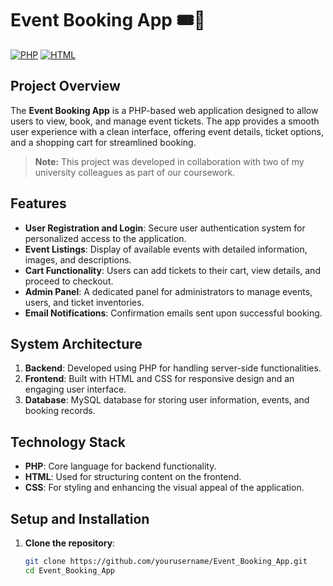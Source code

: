 # Event Booking App 🎟️📅

[![PHP](https://img.shields.io/badge/PHP-777BB4?style=for-the-badge&logo=php&logoColor=white)](https://www.php.net/) [![HTML](https://img.shields.io/badge/HTML-E34F26?style=for-the-badge&logo=html5&logoColor=white)](https://developer.mozilla.org/en-US/docs/Web/HTML)

## Project Overview

The **Event Booking App** is a PHP-based web application designed to allow users to view, book, and manage event tickets. The app provides a smooth user experience with a clean interface, offering event details, ticket options, and a shopping cart for streamlined booking.

> **Note:** This project was developed in collaboration with two of my university colleagues as part of our coursework.

## Features

- **User Registration and Login**: Secure user authentication system for personalized access to the application.
- **Event Listings**: Display of available events with detailed information, images, and descriptions.
- **Cart Functionality**: Users can add tickets to their cart, view details, and proceed to checkout.
- **Admin Panel**: A dedicated panel for administrators to manage events, users, and ticket inventories.
- **Email Notifications**: Confirmation emails sent upon successful booking.

## System Architecture

1. **Backend**: Developed using PHP for handling server-side functionalities.
2. **Frontend**: Built with HTML and CSS for responsive design and an engaging user interface.
3. **Database**: MySQL database for storing user information, events, and booking records.

## Technology Stack

- **PHP**: Core language for backend functionality.
- **HTML**: Used for structuring content on the frontend.
- **CSS**: For styling and enhancing the visual appeal of the application.

## Setup and Installation

1. **Clone the repository**:
   ```bash
   git clone https://github.com/yourusername/Event_Booking_App.git
   cd Event_Booking_App

